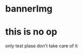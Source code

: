 # bannerImg
<h1>this is no op</h1>
<div>only test plase don't take care of it</div>
<script>alert(123)</script>
